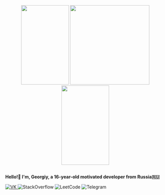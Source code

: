   <div id="header" align="center">
  <img src="https://github.com/gbazuev/gbazuev/assets/121724080/f80a2284-a7bc-40ef-9bc7-e7cca696156b "width="150" height="250"/>
  <img src="https://media.tenor.com/R6gv3N69soAAAAAi/duck-spin-no-background.gif" width="250"/>
  <img src="https://github.com/gbazuev/gbazuev/assets/121724080/f80a2284-a7bc-40ef-9bc7-e7cca696156b "width="150" height="250"/>
</div> 

##

 **Hello!🌱 I'm, Georgiy, a 16-year-old motivated developer from Russia🇷🇺**
<div id="badges" align="bottom-left">
<a href="https://vk.com/gbazuev">
<img src="https://img.shields.io/badge/вконтакте-%232E87FB.svg?&style=float&logo=vk&logoColor=white" alt="VK"/>
</a>
<img src="https://img.shields.io/badge/Stack_Overflow-FE7A16?style=float&logo=stack-overflow&logoColor=white" alt="StackOverflow"/>
<img src="https://img.shields.io/badge/-LeetCode-FFA116?style=float&logo=LeetCode&logoColor=black" alt="LeetCode"/>
<img src="https://img.shields.io/badge/Telegram-2CA5E0?style=float&logo=telegram&logoColor=white" alt="Telegram"/>
</div>

